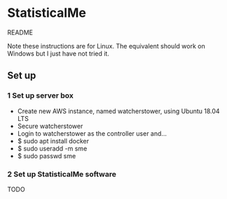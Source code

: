 # StatisticalMe

README

Note these instructions are for Linux. The equivalent should work on
Windows but I just have not tried it.

## Set up

### 1 Set up server box

+ Create new AWS instance, named watcherstower, using Ubuntu 18.04 LTS
+ Secure watcherstower
+ Login to watcherstower as the controller user and...
+ $ sudo apt install docker
+ $ sudo useradd -m sme
+ $ sudo passwd sme

### 2 Set up StatisticalMe software

TODO
